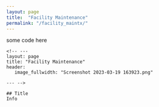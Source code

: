 ```yaml
---
layout: page
title:  "Facility Maintenance"
permalink: "/facility_maintx/"
---
```


some code here

```
<!-- ---
layout: page
title: "Facility Maintenance"
header:
   image_fullwidth: "Screenshot 2023-03-19 163923.png"

--- -->

## Title
Info

```
